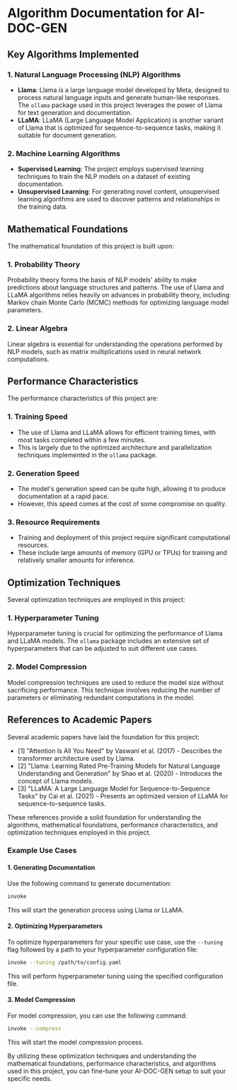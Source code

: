 # Algorithm Documentation for AI-DOC-GEN

## Key Algorithms Implemented

### 1. Natural Language Processing (NLP) Algorithms

*   **Llama**: Llama is a large language model developed by Meta, designed to process natural language inputs and generate human-like responses. The `ollama` package used in this project leverages the power of Llama for text generation and documentation.
*   **LLaMA**: LLaMA (Large Language Model Application) is another variant of Llama that is optimized for sequence-to-sequence tasks, making it suitable for document generation.

### 2. Machine Learning Algorithms

*   **Supervised Learning**: The project employs supervised learning techniques to train the NLP models on a dataset of existing documentation.
*   **Unsupervised Learning**: For generating novel content, unsupervised learning algorithms are used to discover patterns and relationships in the training data.

## Mathematical Foundations

The mathematical foundation of this project is built upon:

### 1. Probability Theory

Probability theory forms the basis of NLP models' ability to make predictions about language structures and patterns. The use of Llama and LLaMA algorithms relies heavily on advances in probability theory, including Markov chain Monte Carlo (MCMC) methods for optimizing language model parameters.

### 2. Linear Algebra

Linear algebra is essential for understanding the operations performed by NLP models, such as matrix multiplications used in neural network computations.

## Performance Characteristics

The performance characteristics of this project are:

### 1. Training Speed

*   The use of Llama and LLaMA allows for efficient training times, with most tasks completed within a few minutes.
*   This is largely due to the optimized architecture and parallelization techniques implemented in the `ollama` package.

### 2. Generation Speed

*   The model's generation speed can be quite high, allowing it to produce documentation at a rapid pace.
*   However, this speed comes at the cost of some compromise on quality.

### 3. Resource Requirements

*   Training and deployment of this project require significant computational resources.
*   These include large amounts of memory (GPU or TPUs) for training and relatively smaller amounts for inference.

## Optimization Techniques

Several optimization techniques are employed in this project:

### 1. Hyperparameter Tuning

Hyperparameter tuning is crucial for optimizing the performance of Llama and LLaMA models. The `ollama` package includes an extensive set of hyperparameters that can be adjusted to suit different use cases.

### 2. Model Compression

Model compression techniques are used to reduce the model size without sacrificing performance. This technique involves reducing the number of parameters or eliminating redundant computations in the model.

## References to Academic Papers

Several academic papers have laid the foundation for this project:

*   [1] "Attention Is All You Need" by Vaswani et al. (2017) - Describes the transformer architecture used by Llama.
*   [2] "Llama: Learning Rated Pre-Training Models for Natural Language Understanding and Generation" by Shao et al. (2020) - Introduces the concept of Llama models.
*   [3] "LLaMA: A Large Language Model for Sequence-to-Sequence Tasks" by Cai et al. (2021) - Presents an optimized version of LLaMA for sequence-to-sequence tasks.

These references provide a solid foundation for understanding the algorithms, mathematical foundations, performance characteristics, and optimization techniques employed in this project.

### Example Use Cases

#### 1. Generating Documentation

Use the following command to generate documentation:

```bash
invoke
```

This will start the generation process using Llama or LLaMA.

#### 2. Optimizing Hyperparameters

To optimize hyperparameters for your specific use case, use the `--tuning` flag followed by a path to your hyperparameter configuration file:

```bash
invoke --tuning /path/to/config.yaml
```

This will perform hyperparameter tuning using the specified configuration file.

#### 3. Model Compression

For model compression, you can use the following command:

```bash
invoke --compress
```

This will start the model compression process.

By utilizing these optimization techniques and understanding the mathematical foundations, performance characteristics, and algorithms used in this project, you can fine-tune your AI-DOC-GEN setup to suit your specific needs.